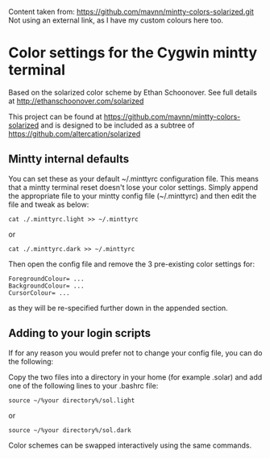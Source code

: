 Content taken from:  https://github.com/mavnn/mintty-colors-solarized.git
Not using an external link, as I have my custom colours here too. 


# Color settings for the Cygwin mintty terminal

Based on the solarized color scheme by Ethan Schoonover. See full details at http://ethanschoonover.com/solarized

This project can be found at
https://github.com/mavnn/mintty-colors-solarized and is designed to be included as a subtree of https://github.com/altercation/solarized

## Mintty internal defaults

You can set these as your default ~/.minttyrc configuration file.  This means that a mintty terminal reset doesn't lose your color settings. Simply append the appropriate file to your mintty config file (~/.minttyrc) and then edit the file and tweak as below:

	cat ./.minttyrc.light >> ~/.minttyrc
or

	cat ./.minttyrc.dark >> ~/.minttyrc

Then open the config file and remove the 3 pre-existing color settings for:

	ForegroundColour= ...
	BackgroundColour= ...
	CursorColour= ...

as they will be re-specified further down in the appended section.

## Adding to your login scripts

If for any reason you would prefer not to change your config file, you can do the following:

Copy the two files into a directory in your home (for example .solar) and add one of the following lines to your .bashrc file:

	source ~/%your directory%/sol.light
or

	source ~/%your directory%/sol.dark

Color schemes can be swapped interactively using the same commands.
